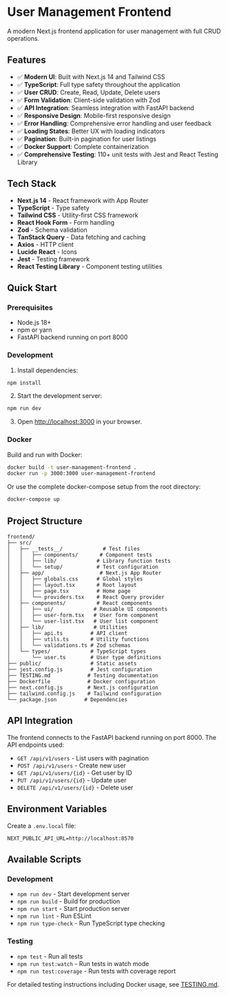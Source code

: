 # User Management Frontend

A modern Next.js frontend application for user management with full CRUD operations.

## Features

- ✅ **Modern UI**: Built with Next.js 14 and Tailwind CSS
- ✅ **TypeScript**: Full type safety throughout the application
- ✅ **User CRUD**: Create, Read, Update, Delete users
- ✅ **Form Validation**: Client-side validation with Zod
- ✅ **API Integration**: Seamless integration with FastAPI backend
- ✅ **Responsive Design**: Mobile-first responsive design
- ✅ **Error Handling**: Comprehensive error handling and user feedback
- ✅ **Loading States**: Better UX with loading indicators
- ✅ **Pagination**: Built-in pagination for user listings
- ✅ **Docker Support**: Complete containerization
- ✅ **Comprehensive Testing**: 110+ unit tests with Jest and React Testing Library

## Tech Stack

- **Next.js 14** - React framework with App Router
- **TypeScript** - Type safety
- **Tailwind CSS** - Utility-first CSS framework
- **React Hook Form** - Form handling
- **Zod** - Schema validation
- **TanStack Query** - Data fetching and caching
- **Axios** - HTTP client
- **Lucide React** - Icons
- **Jest** - Testing framework
- **React Testing Library** - Component testing utilities

## Quick Start

### Prerequisites

- Node.js 18+
- npm or yarn
- FastAPI backend running on port 8000

### Development

1. Install dependencies:

```bash
npm install
```

2. Start the development server:

```bash
npm run dev
```

3. Open [http://localhost:3000](http://localhost:3000) in your browser.

### Docker

Build and run with Docker:

```bash
docker build -t user-management-frontend .
docker run -p 3000:3000 user-management-frontend
```

Or use the complete docker-compose setup from the root directory:

```bash
docker-compose up
```

## Project Structure

```
frontend/
├── src/
│   ├── __tests__/             # Test files
│   │   ├── components/       # Component tests
│   │   ├── lib/             # Library function tests
│   │   └── setup/           # Test configuration
│   ├── app/                  # Next.js App Router
│   │   ├── globals.css      # Global styles
│   │   ├── layout.tsx       # Root layout
│   │   ├── page.tsx         # Home page
│   │   └── providers.tsx    # React Query provider
│   ├── components/          # React components
│   │   ├── ui/             # Reusable UI components
│   │   ├── user-form.tsx   # User form component
│   │   └── user-list.tsx   # User list component
│   ├── lib/                # Utilities
│   │   ├── api.ts         # API client
│   │   ├── utils.ts       # Utility functions
│   │   └── validations.ts # Zod schemas
│   └── types/             # TypeScript types
│       └── user.ts        # User type definitions
├── public/                # Static assets
├── jest.config.js         # Jest configuration
├── TESTING.md            # Testing documentation
├── Dockerfile            # Docker configuration
├── next.config.js        # Next.js configuration
├── tailwind.config.js    # Tailwind configuration
└── package.json         # Dependencies
```

## API Integration

The frontend connects to the FastAPI backend running on port 8000. The API endpoints used:

- `GET /api/v1/users` - List users with pagination
- `POST /api/v1/users` - Create new user
- `GET /api/v1/users/{id}` - Get user by ID
- `PUT /api/v1/users/{id}` - Update user
- `DELETE /api/v1/users/{id}` - Delete user

## Environment Variables

Create a `.env.local` file:

```env
NEXT_PUBLIC_API_URL=http://localhost:8570
```

## Available Scripts

### Development

- `npm run dev` - Start development server
- `npm run build` - Build for production
- `npm run start` - Start production server
- `npm run lint` - Run ESLint
- `npm run type-check` - Run TypeScript type checking

### Testing

- `npm test` - Run all tests
- `npm run test:watch` - Run tests in watch mode
- `npm run test:coverage` - Run tests with coverage report

For detailed testing instructions including Docker usage, see [TESTING.md](./TESTING.md).
